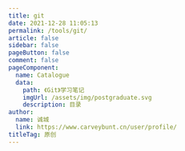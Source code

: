 ```yaml
---
title: git
date: 2021-12-28 11:05:13
permalink: /tools/git/
article: false
sidebar: false
pageButton: false
comment: false
pageComponent: 
  name: Catalogue
  data: 
    path: 《Git》学习笔记
    imgUrl: /assets/img/postgraduate.svg
    description: 目录
author: 
  name: 诚城
  link: https://www.carveybunt.cn/user/profile/
titleTag: 原创
---
```

